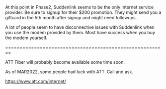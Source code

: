 At this point in Phase2, Suddenlink seems to be the only internet service provider. Be sure to signup for their $200 promotion. They might send you a giftcard in the 5th month after signup and might need followups.

A lot of people seem to have disconnective issues with Suddenlink when you use the modem provided by them. Most have success when you buy the modem yourself.

========================================================

ATT Fiber will probably become available some time soon.

As of MAR2022, some people had luck with ATT. Call and ask.

https://www.att.com/internet/




